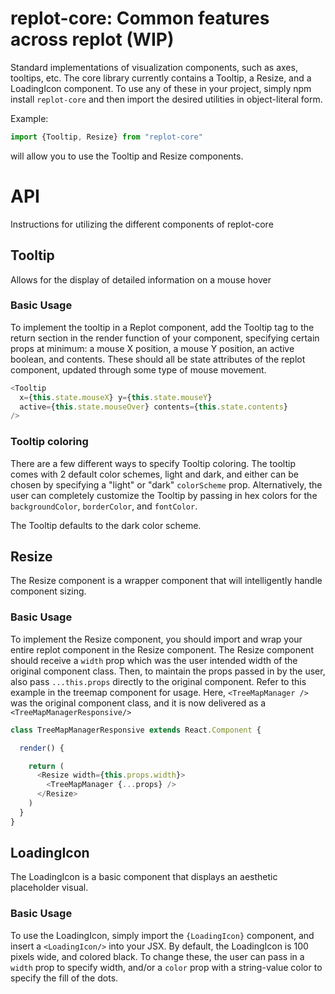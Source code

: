 # replot-core: Common features across replot (WIP)
Standard implementations of visualization components, such as axes, tooltips, etc.
The core library currently contains a Tooltip, a Resize, and a LoadingIcon
component. To use any of these in your project, simply npm install `replot-core`
and then import the desired utilities in object-literal form.

Example:
```javascript
import {Tooltip, Resize} from "replot-core"
```
will allow you to use the Tooltip and Resize components.

# API
Instructions for utilizing the different components of replot-core

## Tooltip
Allows for the display of detailed information on a mouse hover

### Basic Usage
To implement the tooltip in a Replot component, add the Tooltip tag to the return
section in the render function of your component, specifying certain props at minimum:
a mouse X position, a mouse Y position, an active boolean, and contents. These
should all be state attributes of the replot component, updated through some type
of mouse movement.

```javascript
<Tooltip
  x={this.state.mouseX} y={this.state.mouseY}
  active={this.state.mouseOver} contents={this.state.contents}
/>
```

### Tooltip coloring
There are a few different ways to specify Tooltip coloring. The tooltip comes with
2 default color schemes, light and dark, and either can be chosen by specifying
a "light" or "dark" `colorScheme` prop. Alternatively, the user can completely
customize the Tooltip by passing in hex colors for the `backgroundColor`,
`borderColor`, and `fontColor`.

The Tooltip defaults to the dark color scheme.

## Resize
The Resize component is a wrapper component that will intelligently handle component sizing.

### Basic Usage
To implement the Resize component, you should import and wrap your entire replot
component in the Resize component. The Resize component should receive a
`width` prop which was the user intended width of the original component class.
Then, to maintain the props passed in by the user, also pass `...this.props` directly
to the original component. Refer to this example in the treemap component for usage. Here,
`<TreeMapManager />` was the original component class, and it is now delivered as a
`<TreeMapManagerResponsive/>`

```javascript
class TreeMapManagerResponsive extends React.Component {

  render() {

    return (
      <Resize width={this.props.width}>
        <TreeMapManager {...props} />
      </Resize>
    )
  }
}
```

## LoadingIcon
The LoadingIcon is a basic component that displays an aesthetic placeholder
visual.

### Basic Usage
To use the LoadingIcon, simply import the `{LoadingIcon}` component, and insert
a `<LoadingIcon/>` into your JSX. By default, the LoadingIcon is 100 pixels wide,
and colored black. To change these, the user can pass in a `width` prop to
specify width, and/or a `color` prop with a string-value color to specify the
fill of the dots.
